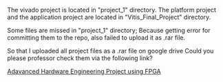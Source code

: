 The vivado project is located in "project_1" directory.
The platform project and the application project are located in "Vitis_Final_Project" directory.

Some files are missed in "project_1" directory; Because getting error for committing them to
the repo, also failed to upload it as .rar file.

So that I uploaded all project files as a .rar file on google drive
Could you please professor check them via the following link?

[Adavanced Hardware Engineering Project using FPGA](https://drive.google.com/drive/folders/1Zg0kyCJmz0nRHEkezMPiZ5E17GoW2_ms?usp=sharing)
